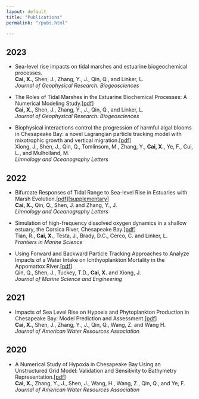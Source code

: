```yaml
---
layout: default
title: "Publications"
permalink: "/pubs.html"

---
```





2023
---
- Sea-level rise impacts on tidal marshes and estuarine biogeochemical processes.<br>
**Cai, X.**, Shen, J., Zhang, Y., J., Qin, Q., and Linker, L.<br>
*Journal of Geophysical Research: Biogeosciences*<br>


- The Roles of Tidal Marshes in the Estuarine Biochemical Processes: A Numerical Modeling Study.[[pdf](/assets/papers/Cai_2023_MarshRole.pdf)]<br>
**Cai, X.**, Shen, J., Zhang, Y., J., Qin, Q., and Linker, L.<br>
*Journal of Geophysical Research: Biogeosciences*<br>
	

- Biophysical interactions control the progression of harmful algal blooms in Chesapeake Bay: a novel Lagrangian particle tracking model with mixotrophic growth and vertical migration.[[pdf](/assets/papers/Xiong_2023_HAB_LagrangianParticleTracking_BiophysicalInteractions.pdf)]<br> 
Xiong, J., Shen, J., Qin, Q., Tomlinsom, M., Zhang, Y., **Cai, X.**, Ye, F., Cui, L., and Mulholland, M.<br>
*Limnology and Oceanography Letters*<br>
	
	

2022
---
- Bifurcate Responses of Tidal Range to Sea-level Rise in Estuaries with Marsh Evolution.[[pdf](/assets/papers/Cai_2022_TidalRange_MarshResilience.pdf)][[supplementary](/assets/papers/Cai_2022_TidalRange_MarshResilience_supporting.pdf)]<br>
**Cai, X.**, Qin, Q., Shen, J. and Zhang, Y., J.<br>
*Limnology and Oceanography Letters*<br>
	

- Simulation of high-frequency dissolved oxygen dynamics in a shallow estuary, the Corsica River, Chesapeake Bay.[[pdf](/assets/papers/Tian_2022_HighFreq_Hypoxia_Tributary_Corsica.pdf)]<br>
Tian, R., **Cai, X.**, Testa, J., Brady, D.C., Cerco, C. and Linker, L.<br>
*Frontiers in Marine Science*<br>
	

- Using Forward and Backward Particle Tracking Approaches to Analyze Impacts of a Water Intake on Ichthyoplankton Mortality in the Appomattox River.[[pdf](/assets/papers/Qin_2022_WaterIntake_ForwardBackwardParticleTracking_IchthyoplanktonMortality.pdf)]<br> 
Qin, Q., Shen, J., Tuckey, T.D., **Cai, X.** and Xiong, J.<br>
*Journal of Marine Science and Engineering*<br>
	
	

2021
---
- Impacts of Sea Level Rise on Hypoxia and Phytoplankton Production in Chesapeake Bay: Model Prediction and Assessment.[[pdf](/assets/papers/Cai_2021_SLR_Hypoxia_PhytoplanktonProduction.pdf)]<br>
**Cai, X.**, Shen, J., Zhang, Y., J., Qin, Q., Wang, Z. and Wang H.<br>
*Journal of American Water Resources Association*<br>
	
	

2020
---
- A Numerical Study of Hypoxia in Chesapeake Bay Using an Unstructured Grid Model: Validation and Sensitivity to Bathymetry Representation.[[pdf](/assets/papers/Cai_2020_ChesBayWQ_Bathymetry.pdf)]<br>
**Cai, X.**, Zhang, Y., J., Shen, J., Wang, H., Wang, Z., Qin, Q., and Ye, F.<br>
*Journal of American Water Resources Association*<br>







